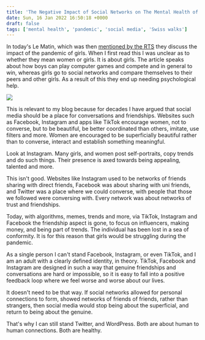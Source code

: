 ```yaml
---
title: 'The Negative Impact of Social Networks on The Mental Health of Girls'
date: Sun, 16 Jan 2022 16:50:18 +0000
draft: false
tags: ['mental health', 'pandemic', 'social media', 'Swiss walks']
---
```


In today's Le Matin, which was then [mentioned by the RTS](https://www.rts.ch/info/suisse/12792195-lobligation-du-teletravail-rend-difficile-lintegration-du-nouveau-personnel.html#timeline-anchor-1642344516337) they discuss the impact of the pandemic of girls. When I first read this I was unclear as to whether they mean women or girls. It is about girls. The article speaks about how boys can play computer games and compete and in general to win, whereas girls go to social networks and compare themselves to their peers and other girls. As a result of this they end up needing psychological help.

[![](https://www.main-vision.com/richard/blog/wp-content/uploads/2022/01/2022-01-16-1024x513.png)](https://www.main-vision.com/richard/blog/wp-content/uploads/2022/01/2022-01-16.png)

This is relevant to my blog because for decades I have argued that social media should be a place for conversations and friendships. Websites such as Facebook, Instagram and apps like TikTok encourage women, not to converse, but to be beautiful, be better coordinated than others, imitate, use filters and more. Women are encouraged to be superficially beautiful rather than to converse, interact and establish something meaningful.

Look at Instagram. Many girls, and women post self-portraits, copy trends and do such things. Their presence is axed towards being appealing, talented and more.

This isn't good. Websites like Instagram used to be networks of friends sharing with direct friends, Facebook was about sharing with uni friends, and Twitter was a place where we could converse, with people that those we followed were conversing with. Every network was about networks of trust and friendships.

Today, with algorithms, memes, trends and more, via TikTok, Instagram and Facebook the friendship aspect is gone, to focus on influencers, making money, and being part of trends. The individual has been lost in a sea of conformity. It is for this reason that girls would be struggling during the pandemic.

As a single person I can't stand Facebook, Instagram, or even TikTok, and I am an adult with a clearly defined identity, in theory. TikTok, Facebook and Instagram are designed in such a way that genuine friendships and conversations are hard or impossible, so it is easy to fall into a positive feedback loop where we feel worse and worse about our lives.

It doesn't need to be that way. If social networks allowed for personal connections to form, showed networks of friends of friends, rather than strangers, then social media would stop being about the superficial, and return to being about the genuine.

That's why I can still stand Twitter, and WordPress. Both are about human to human connections. Both are healthy.